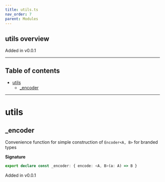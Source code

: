 ```yaml
---
title: utils.ts
nav_order: 7
parent: Modules
---
```


## utils overview

Added in v0.0.1

---

<h2 class="text-delta">Table of contents</h2>

- [utils](#utils)
  - [\_encoder](#_encoder)

---

# utils

## \_encoder

Convenience function for simple construction of `Encoder<A, B>` for branded types

**Signature**

```ts
export declare const _encoder: { encode: <A, B>(a: A) => B }
```

Added in v0.0.1
